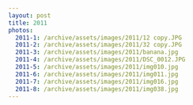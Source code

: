 ```yaml
---
layout: post
title: 2011
photos:
  2011-1: /archive/assets/images/2011/12 copy.JPG
  2011-2: /archive/assets/images/2011/32 copy.JPG
  2011-3: /archive/assets/images/2011/banana.jpg
  2011-4: /archive/assets/images/2011/DSC_0012.JPG
  2011-5: /archive/assets/images/2011/img010.jpg
  2011-6: /archive/assets/images/2011/img011.jpg
  2011-7: /archive/assets/images/2011/img016.jpg
  2011-8: /archive/assets/images/2011/img038.jpg
---
```

